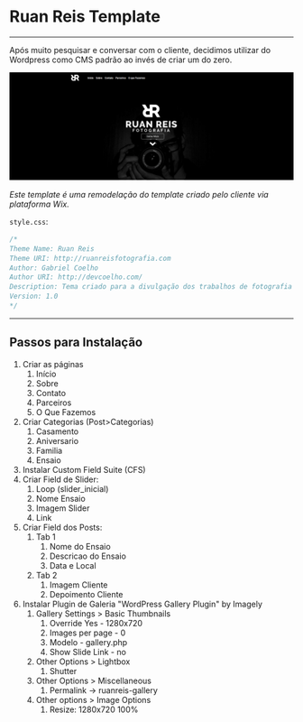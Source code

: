 # Ruan Reis Template

* * *

Após muito pesquisar e conversar com o cliente, decidimos utilizar do Wordpress como CMS padrão ao invés de criar um do zero.

![Primeiro Print do Site](/uploads/fotoreadme.png)

*Este template é uma remodelação do template criado pelo cliente via plataforma Wix.*

`style.css`:
```css
/*
Theme Name: Ruan Reis
Theme URI: http://ruanreisfotografia.com
Author: Gabriel Coelho
Author URI: http://devcoelho.com/
Description: Tema criado para a divulgação dos trabalhos de fotografia - Ruan Reis
Version: 1.0
*/
```

* * * 

## Passos para Instalação

1. Criar as páginas
    1. Início
    2. Sobre
    3. Contato
    4. Parceiros
    5. O Que Fazemos
2. Criar Categorias (Post>Categorias)
    1. Casamento
    2. Aniversario
    3. Familia
    4. Ensaio
3. Instalar Custom Field Suite (CFS)
4. Criar Field de Slider:
    1. Loop (slider_inicial)
    2. Nome Ensaio
    3. Imagem Slider
    4. Link
5.  Criar Field dos Posts:
    1. Tab 1
        1. Nome do Ensaio
        2. Descricao do Ensaio
        3. Data e Local
    2. Tab 2
        1. Imagem Cliente
        2. Depoimento Cliente
6. Instalar Plugin de Galeria "WordPress Gallery Plugin" by Imagely
    1. Gallery Settings > Basic Thumbnails
        1. Override Yes - 1280x720
        2. Images per page - 0
        3. Modelo - gallery.php
        4. Show Slide Link - no
    2. Other Options > Lightbox
        1. Shutter
    3. Other Options > Miscellaneous
        1. Permalink -> ruanreis-gallery
    4. Other options > Image Options
        1. Resize: 1280x720 100%